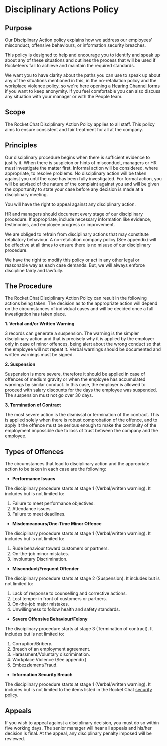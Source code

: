 # Disciplinary Actions Policy

## Purpose

Our Disciplinary Action policy explains how we address our employees’ misconduct, offensive behaviours, or information security breaches.

This policy is designed to help and encourage you to identify and speak up about any of these situations and outlines the process that will be used if Rocketeers fail to achieve and maintain the required standards.

We want you to have clarity about the paths you can use to speak up about any of the situations mentioned in this, in the no-retaliation policy and the workplace violence policy, so we're here opening a [Hearing Channel forms](https://docs.google.com/forms/d/e/1FAIpQLSc9HlJ3abk2Vwvebfhot5SyRQfluERaG27oAVo\_hXOO02y4Hw/viewform?usp=sf\_link) if you want to keep anonymity. If you feel comfortable you can also discuss any situation with your manager or with the People team.

## Scope

The Rocket.Chat Disciplinary Action Policy applies to all staff. This policy aims to ensure consistent and fair treatment for all at the company.

## Principles

Our disciplinary procedure begins when there is sufficient evidence to justify it. When there is suspicion or hints of misconduct, managers or HR must investigate the matter first. Informal action will be considered, where appropriate, to resolve problems. No disciplinary action will be taken against you until the case has been fully investigated. For formal action, you will be advised of the nature of the complaint against you and will be given the opportunity to state your case before any decision is made at a disciplinary meeting.

You will have the right to appeal against any disciplinary action.

HR and managers should document every stage of our disciplinary procedure. If appropriate, include necessary information like evidence, testimonies, and employee progress or improvement.

We are obliged to refrain from disciplinary actions that may constitute retaliatory behaviour. A no-retaliation company policy (See appendix) will be effective at all times to ensure there is no misuse of our disciplinary procedure.

We have the right to modify this policy or act in any other legal or reasonable way as each case demands. But, we will always enforce discipline fairly and lawfully.

## The Procedure

The Rocket.Chat Disciplinary Action Policy can result in the following actions being taken. The decision as to the appropriate action will depend on the circumstances of individual cases and will be decided once a full investigation has taken place.

**1. Verbal and/or Written Warning**

3 records can generate a suspension. The warning is the simpler disciplinary action and that is precisely why it is applied by the employer only in case of minor offences, being alert about the wrong conduct so that the employee will not repeat it. Verbal warnings should be documented and written warnings must be signed.

**2. Suspension**

Suspension is more severe, therefore it should be applied in case of offences of medium gravity or when the employee has accumulated warnings by similar conduct. In this case, the employer is allowed to proceed with salary discounts for the days the employee was suspended. The suspension must not go over 30 days.

**3. Termination of Contract**

The most severe action is the dismissal or termination of the contract. This is applied solely when there is robust comprobation of the offence, and to apply it the offence must be serious enough to make the continuity of the employment impossible due to loss of trust between the company and the employee.

## Types of Offences

The circumstances that lead to disciplinary action and the appropriate action to be taken in each case are the following:

* **Performance Issues**

The disciplinary procedure starts at stage 1 (Verbal/written warning). It includes but is not limited to:

1. Failure to meet performance objectives.
2. Attendance issues.
3. Failure to meet deadlines.

* **Misdemeanours/One-Time Minor Offence**

The disciplinary procedure starts at stage 1 (Verbal/written warning). It includes but is not limited to:

1. Rude behaviour toward customers or partners.
2. On-the-job minor mistakes.
3. Involuntary Discrimination.

* **Misconduct/Frequent Offender**

The disciplinary procedure starts at stage 2 (Suspension). It includes but is not limited to:

1. Lack of response to counselling and corrective actions.
2. Lost temper in front of customers or partners.
3. On-the-job major mistakes.
4. Unwillingness to follow health and safety standards.

* **Severe Offensive Behaviour/Felony**

The disciplinary procedure starts at stage 3 (Termination of contract). It includes but is not limited to:

1. Corruption/Bribery.
2. Breach of an employment agreement.
3. Harassment/Voluntary discrimination.
4. Workplace Violence (See appendix)
5. Embezzlement/Fraud.

* **Information Security Breach**

The disciplinary procedure starts at stage 1 (Verbal/written warning). It includes but is not limited to the items listed in the Rocket.Chat [security policy](https://handbook.rocket.chat/departments-operations/security/security-policy).

## Appeals

If you wish to appeal against a disciplinary decision, you must do so within five working days. The senior manager will hear all appeals and his/her decision is final. At the appeal, any disciplinary penalty imposed will be reviewed.
